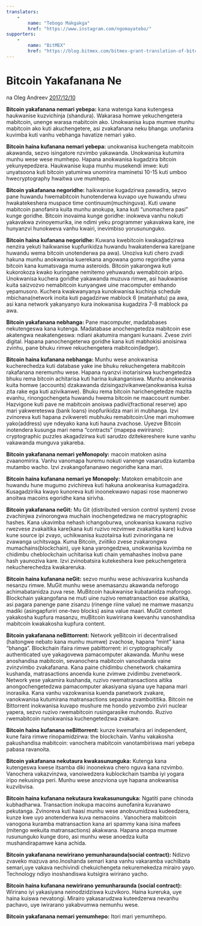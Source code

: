 ```yaml
---
translators: 
    - 
        name: "Tebogo Makgakga"
        href: "https://www.instagram.com/ngomayatebo/"
supporters: 
    - 
        name: "BitMEX"
        href: "https://blog.bitmex.com/bitmex-grant-translation-of-bitcoin-content-into-african-languages/"
---
```

# Bitcoin Yakafanana Ne

na Oleg Andreev [2017/12/10](https://oleganza.com/all/bitcoin-is-like/)

<LanguageDropdown/>

**Bitcoin yakafanana nemari yebepa:** kana watenga kana kutengesa haukwanise kuzvichinja (shandura). Wakarasa homwe yekuchengetera mabitcoin, unenge warasa mabitcoin ako. Unokwanisa kupa mumwe munhu mabitcoin ako kuti akuchengetere, asi zvakafanana neku bhanga: unofanira kuvimba kuti vanhu vebhanga havatize nemari yako.

**Bitcoin haina kufanana nemari yebepa:** unokwanisa kuchengeta mabitcoin akawanda, sezvo isingatore nzvimbo yakawanda. Unokwanisa kutumira munhu wese wese mumhepo. Hapana anokwanisa kugadzira bitcoin yekunyepedzera. Haukwanise kupa munhu musekendi imwe: kuti unyatsoona kuti bitcoin yatumirwa unomirira maminetsi 10-15 kuti umboo hwecryptography hwaitwa uve mumhepo.

**Bitcoin yakafanana negoridhe:** haikwanise kugadzirwa pawadira, sezvo pane huwandu hwemabitcoin hunotenderwa kuvapo uye huwandu uhwu hwakatekeshera muspace time continuum(muchinguva). Kuti uwane mabitcoin panofanira kuita munhu anokupa, kana kuti “unomachera pasi” kunge goridhe. Bitcoin inovaima kunge goridhe: inokweva vanhu nokuti yakavakwa zvinoyemurika, ine ndimi yeku programmer yakavakwa kare, ine hunyanzvi hunokweva vanhu kwairi, inevimbiso yorusununguko.

**Bitcoin haina kufanana negoridhe:** Kuwana kwebitcoin kwakagadzirwa nenzira yekuti haikwanise kupfurikidza huwandu hwakatenderwa kare(pane huwandu wema bitcoin unotenderwa pa awa). Unoziva kuti chero zvadi hakuna munhu anokwanisa kuerekana angowana gomo regoridhe yama bitcoin kana kumatsvaga muma asteroids. Bitcoin yakarongwa kuti kukorokoza kwako kuringane nemitemo yehuwandu wemabitcoin aripo. Unokwanisa kuchera goridhe yakawanda muzuva rimwe, asi haukwanise kuita saizvozvo nemabitcoin kunyangwe uine macomputer emhando yepamusoro. Kuchera kwakwanyanya kunokwanisa kuchinja schedule mbichana(network inoita kuti pagadzirwe mablock 6 (matanhatu) pa awa, asi kana network yakanyanyo kura inokwanisa kugadzira 7-8 mablock pa awa.

**Bitcoin yakafanana nebhanga:** Pane macomputer, madatabases nekutengeswa kana kutenga. Madatabase anochengetedza mabitcoin ese akatengwa neakatengeswa: ndiani akatumira mangani  kunaani. Zvese zviri digital. Hapana panochengeterwa goridhe kana kuti mabhokisi anoisirwa zvinhu, pane bhuku rimwe rekuchengetera mabitcoin(ledger).

**Bitcoin haina kufanana nebhanga:** Munhu wese anokwanisa kucherechedza kuti database yake ine bhuku rekuchengetera mabitcoin rakafanana neremunhu wese. Hapana nyanzvi inotarisirwa kuchengetedza bhuku rema bitcoin achitarisa kuti harina kukanganiswa. Munhu anokwanisa kuita homwe (accounts) dzakawanda dzisingazivikanwe(anokwanisa kuisa zita rake ega kuti azivikanwe). Bhuku rema bitcoin harichengetedze mazita evanhu, rinongochengeta huwandu hwema bitcoin ne maaccount number. Hazvigone kuti pave ne mabitcoin anoiswa padivi(fractional reserve) apo mari yakwereteswa (bank loans) inopfurikidza mari iri mubhanga. Izvi zvinoreva kuti hapana zvikwereti mubhuku remabitcoin:Une mari muhomwe yako(address) uye ndeyako kana kuti hauna zvachose. Uyezve Bitcoin inotendera kusunga mari nema “contracts” (mapepa ewirirano): cryptographic puzzles akagadzirwa kuti sarudzo dzitekereshere kune vanhu vakawanda munguva yakareba.

**Bitcoin yakafanana nemari yeMonopoly:** macoin matoken asina zvaanomirira. Vanhu vanomapa huremu nokuti vanenge vasarudza kutamba mutambo wacho. Izvi zvakangofananawo negoridhe kana mari.

**Bitcoin haina kufanana nemari ye Monopoly:** Matoken emabitcoin ane huwandu hune mugumo zvichireva kuti hakuna anokwanisa kumagadzira. Kusagadzirika kwayo kunoreva kuti inoonekwawo napasi rose maonerwo anoitwa macoins egoridhe kana sirivha.

**Bitcoin yakafanana neGit:** Mu Git (distributed version control system) zvose zvachinjwa zvinorongwa muchain inochengetedzwa ne macryptographic hashes. Kana ukavimba nehash ichangoburwa, unokwanisa kuwana ruzivo rwezvese zvakaitika kare(kana kuti ruzivo rezvimwe zvakaitika kare) kubva kune source ipi zvayo, uchikwanisa kuzotairsa kuti zvinoringana ne zvawanga uchitsvaga. Kuma Bitcoin, zviitiko zvese zvakarongwa mumachains(blockchain), uye kana yarongedzwa, unokwanisa kuvimba ne chidimbu cheblockchain uchitarisa kuti chain yemahashes inobva pane hash yaunoziva kare. Izvi zvinobatsira kutekeshera kwe pekuchengetera nekucherechedza kwakareruka.

**Bitcoin haina kufanana neGit:** sezvo munhu wese achivavarira kushanda nesanzu rimwe. MuGit munhu wese anemasanzu akawanda neforogo achimabatanidza zuva rese. MuBitcoin haukwanise kubatanidza maforogo. Blockchain yakangofana ne muti uine ruzivo rematransaction ese akaitika, asi pagara panenge pane zisanzu (rinenge riine value) ne mamwe masanzu madiki (asingapfuriri one-two blocks) asina value maari. MuGit content yakakosha kupfura masanzu, muBitcoin kuwirirana kwevanhu vanoshandisa mabitcoin kwakakosha kupfura content.

**Bitcoin yakafanana neBittorrent:** Network yeBitcoin iri decentralised (haitongwe nebato kana munhu mumwe) zvachose, hapana “mint” kana “bhanga”. Blockchain ifaira rimwe pabittorrent: iri cryptographically authenticated uye yakagovewa pamacomputer akawanda. Munhu wese anoshandisa mabitcoin, sevanochera mabitcoin vanoshanda vaine zvinzvimbo zvakafanana. Kana paine chidimbu chenetwork chakamira kushanda, matrasactions anoenda kune zvimwe zvidimbu zvenetwork. Network yese yakamira kushanda, ruzivo rwematransactions aitika anongochengetedzwa pamacomputer akasiyana siyana uye hapana mari inorasika. Kana vanhu vazokwanisa kuenda panetwork zvakare, vanokwanisa kutumirana matransactions sepasina zvamboititika. Bitcoin ne Bittorrent inokwanisa kuvapo mushure me hondo yezvombo zviri nuclear yapera, sezvo ruzivo rwemabitcoin rusingarasike muhondo. Ruzivo rwemabitcoin runokwanisa kuchengetedzwa zvakare.

**Bitcoin haina kufanana neBittorrent:** kunze kwemafaira ari independent, kune faira rimwe rinopamidzirwa: the blockchain. Vanhu vakakosha pakushandisa mabitcoin: vanochera mabitcoin vanotambiriswa mari yebepa pabasa ravanoita.

**Bitcoin yakafanana nekutaura kwakasununguka:** Kutenga kana kutengeswa kwese itsamba diki inoonekwa chero nguva kana nzvimbo. Vanochera vakazvinzwa, vanoiwedzera kublockchain tsamba iyi yogara iripo nekusinga peri. Munhu wese anozviona uye hapana anokwanisa kuzvibvisa.

**Bitcoin haina kufanana nekutaura kwakasununguka:** Ngatiti pane chinoda kubhadharwa. Transaction inokupa macoins aunofanira  kuvanawo pekutanga. Zvinoreva kuti haasi munhu wese anobvumidzwa kudeedzera, kunze kwe uyo anotenderwa kuva nemacoins . Vanochera mabitcoin vanogona kuramba matransaction kana ari spammy kana isina mafees (mitengo wekuita matransactions) akakwana. Hapana anopa mumwe rusununguko kunge doro, asi munhu wese anoedza kuita mushandirapamwe kana achida.

**Bitcoin yakafanana newirirano yemunharaunda(social contract):** Ndizvo zvaveko mazuva ano.Inoshanda semari kana vanhu vakaramba vachiibata semari,uye vakava nechivindi chekuichengeta nekuremekedza mirairo yayo. Technology ndiyo inoshandiswa kutsigira wirirano yacho.

**Bitcoin haina kufanana newirirano yemunharaunda (social contract):** Wirirano iyi yakasiyana neinodzidziswa kuzvikoro. Haina kureruka, uye haina kuiswa nevatongi. Mirairo yakasarudzwa kuteedzerwa nevanhu pachavo, uye iwirarano yakabvumwa nemunhu wese.

**Bitcoin yakafanana nemari yemumhepo:** Itori mari yemumhepo.
